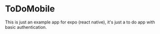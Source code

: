 # ToDoMobile
This is just an example app for expo (react native), it's just a to do app with basic authentication.